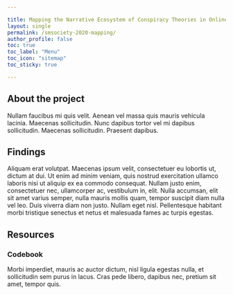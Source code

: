 ```yaml
---

title: Mapping the Narrative Ecosystem of Conspiracy Theories in Online Anti-vaccination Discussions
layout: single 
permalink: /smsociety-2020-mapping/
author_profile: false
toc: true
toc_label: "Menu"
toc_icon: "sitemap"
toc_sticky: true

---
```


## About the project

Nullam faucibus mi quis velit. Aenean vel massa quis mauris vehicula lacinia. Maecenas sollicitudin. Nunc dapibus tortor vel mi dapibus sollicitudin. Maecenas sollicitudin. Praesent dapibus. 

## Findings

Aliquam erat volutpat. Maecenas ipsum velit, consectetuer eu lobortis ut, dictum at dui. Ut enim ad minim veniam, quis nostrud exercitation ullamco laboris nisi ut aliquip ex ea commodo consequat. Nullam justo enim, consectetuer nec, ullamcorper ac, vestibulum in, elit. Nulla accumsan, elit sit amet varius semper, nulla mauris mollis quam, tempor suscipit diam nulla vel leo. Duis viverra diam non justo. Nullam eget nisl. Pellentesque habitant morbi tristique senectus et netus et malesuada fames ac turpis egestas.

## Resources

### Codebook

Morbi imperdiet, mauris ac auctor dictum, nisl ligula egestas nulla, et sollicitudin sem purus in lacus. Cras pede libero, dapibus nec, pretium sit amet, tempor quis. 
